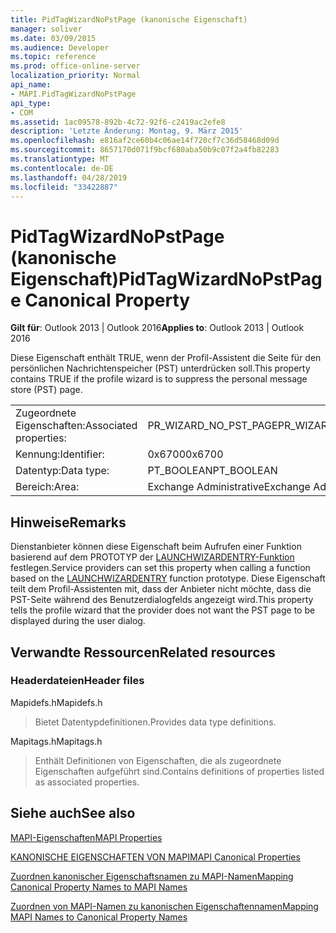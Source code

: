 ```yaml
---
title: PidTagWizardNoPstPage (kanonische Eigenschaft)
manager: soliver
ms.date: 03/09/2015
ms.audience: Developer
ms.topic: reference
ms.prod: office-online-server
localization_priority: Normal
api_name:
- MAPI.PidTagWizardNoPstPage
api_type:
- COM
ms.assetid: 1ac09578-892b-4c72-92f6-c2419ac2efe8
description: 'Letzte Änderung: Montag, 9. März 2015'
ms.openlocfilehash: e816af2ce60b4c06ae14f720cf7c36d58468d09d
ms.sourcegitcommit: 8657170d071f9bcf680aba50b9c07f2a4fb82283
ms.translationtype: MT
ms.contentlocale: de-DE
ms.lasthandoff: 04/28/2019
ms.locfileid: "33422887"
---
```

# <a name="pidtagwizardnopstpage-canonical-property"></a><span data-ttu-id="080dd-103">PidTagWizardNoPstPage (kanonische Eigenschaft)</span><span class="sxs-lookup"><span data-stu-id="080dd-103">PidTagWizardNoPstPage Canonical Property</span></span>

  
  
<span data-ttu-id="080dd-104">**Gilt für**: Outlook 2013 | Outlook 2016</span><span class="sxs-lookup"><span data-stu-id="080dd-104">**Applies to**: Outlook 2013 | Outlook 2016</span></span> 
  
<span data-ttu-id="080dd-105">Diese Eigenschaft enthält TRUE, wenn der Profil-Assistent die Seite für den persönlichen Nachrichtenspeicher (PST) unterdrücken soll.</span><span class="sxs-lookup"><span data-stu-id="080dd-105">This property contains TRUE if the profile wizard is to suppress the personal message store (PST) page.</span></span>
  
|||
|:-----|:-----|
|<span data-ttu-id="080dd-106">Zugeordnete Eigenschaften:</span><span class="sxs-lookup"><span data-stu-id="080dd-106">Associated properties:</span></span>  <br/> |<span data-ttu-id="080dd-107">PR_WIZARD_NO_PST_PAGE</span><span class="sxs-lookup"><span data-stu-id="080dd-107">PR_WIZARD_NO_PST_PAGE</span></span>  <br/> |
|<span data-ttu-id="080dd-108">Kennung:</span><span class="sxs-lookup"><span data-stu-id="080dd-108">Identifier:</span></span>  <br/> |<span data-ttu-id="080dd-109">0x6700</span><span class="sxs-lookup"><span data-stu-id="080dd-109">0x6700</span></span>  <br/> |
|<span data-ttu-id="080dd-110">Datentyp:</span><span class="sxs-lookup"><span data-stu-id="080dd-110">Data type:</span></span>  <br/> |<span data-ttu-id="080dd-111">PT_BOOLEAN</span><span class="sxs-lookup"><span data-stu-id="080dd-111">PT_BOOLEAN</span></span>  <br/> |
|<span data-ttu-id="080dd-112">Bereich:</span><span class="sxs-lookup"><span data-stu-id="080dd-112">Area:</span></span>  <br/> |<span data-ttu-id="080dd-113">Exchange Administrative</span><span class="sxs-lookup"><span data-stu-id="080dd-113">Exchange Administrative</span></span>  <br/> |
   
## <a name="remarks"></a><span data-ttu-id="080dd-114">Hinweise</span><span class="sxs-lookup"><span data-stu-id="080dd-114">Remarks</span></span>

<span data-ttu-id="080dd-115">Dienstanbieter können diese Eigenschaft beim Aufrufen einer Funktion basierend auf dem PROTOTYP der [LAUNCHWIZARDENTRY-Funktion](launchwizardentry.md) festlegen.</span><span class="sxs-lookup"><span data-stu-id="080dd-115">Service providers can set this property when calling a function based on the [LAUNCHWIZARDENTRY](launchwizardentry.md) function prototype.</span></span> <span data-ttu-id="080dd-116">Diese Eigenschaft teilt dem Profil-Assistenten mit, dass der Anbieter nicht möchte, dass die PST-Seite während des Benutzerdialogfelds angezeigt wird.</span><span class="sxs-lookup"><span data-stu-id="080dd-116">This property tells the profile wizard that the provider does not want the PST page to be displayed during the user dialog.</span></span> 
  
## <a name="related-resources"></a><span data-ttu-id="080dd-117">Verwandte Ressourcen</span><span class="sxs-lookup"><span data-stu-id="080dd-117">Related resources</span></span>

### <a name="header-files"></a><span data-ttu-id="080dd-118">Headerdateien</span><span class="sxs-lookup"><span data-stu-id="080dd-118">Header files</span></span>

<span data-ttu-id="080dd-119">Mapidefs.h</span><span class="sxs-lookup"><span data-stu-id="080dd-119">Mapidefs.h</span></span>
  
> <span data-ttu-id="080dd-120">Bietet Datentypdefinitionen.</span><span class="sxs-lookup"><span data-stu-id="080dd-120">Provides data type definitions.</span></span>
    
<span data-ttu-id="080dd-121">Mapitags.h</span><span class="sxs-lookup"><span data-stu-id="080dd-121">Mapitags.h</span></span>
  
> <span data-ttu-id="080dd-122">Enthält Definitionen von Eigenschaften, die als zugeordnete Eigenschaften aufgeführt sind.</span><span class="sxs-lookup"><span data-stu-id="080dd-122">Contains definitions of properties listed as associated properties.</span></span>
    
## <a name="see-also"></a><span data-ttu-id="080dd-123">Siehe auch</span><span class="sxs-lookup"><span data-stu-id="080dd-123">See also</span></span>



[<span data-ttu-id="080dd-124">MAPI-Eigenschaften</span><span class="sxs-lookup"><span data-stu-id="080dd-124">MAPI Properties</span></span>](mapi-properties.md)
  
[<span data-ttu-id="080dd-125">KANONISCHE EIGENSCHAFTEN VON MAPI</span><span class="sxs-lookup"><span data-stu-id="080dd-125">MAPI Canonical Properties</span></span>](mapi-canonical-properties.md)
  
[<span data-ttu-id="080dd-126">Zuordnen kanonischer Eigenschaftsnamen zu MAPI-Namen</span><span class="sxs-lookup"><span data-stu-id="080dd-126">Mapping Canonical Property Names to MAPI Names</span></span>](mapping-canonical-property-names-to-mapi-names.md)
  
[<span data-ttu-id="080dd-127">Zuordnen von MAPI-Namen zu kanonischen Eigenschaftennamen</span><span class="sxs-lookup"><span data-stu-id="080dd-127">Mapping MAPI Names to Canonical Property Names</span></span>](mapping-mapi-names-to-canonical-property-names.md)

